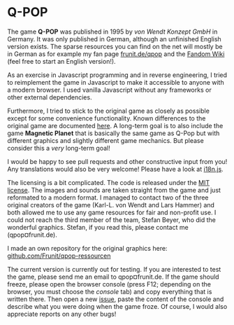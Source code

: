 Q-POP
=====

The game **Q-POP** was published in 1995 by *von Wendt Konzept GmbH* in Germany. It was only published in German, although an unfinished English version exists. The sparse resources you can find on the net will mostly be in German as for example my fan page [frunit.de/qpop](https://www.frunit.de/qpop) and the [Fandom Wiki](https://qpop.fandom.com/de) (feel free to start an English version!).

As an exercise in Javascript programming and in reverse engineering, I tried to reimplement the game in Javascript to make it accessible to anyone with a modern browser. I used vanilla Javascript without any frameworks or other external dependencies.

Furthermore, I tried to stick to the original game as closely as possible except for some convenience functionality. Known differences to the original game are documented [here](differences.md). A long-term goal is to also include the game **Magnetic Planet** that is basically the same game as Q-Pop but with different graphics and slightly different game mechanics. But please consider this a *very* long-term goal!

I would be happy to see pull requests and other constructive input from you! Any translations would also be very welcome! Please have a look at [i18n.js](i18n.js).

The licensing is a bit complicated. The code is released under the [MIT license](LICENSE_CODE). The images and sounds are taken straight from the game and just reformated to a modern format. I managed to contact two of the three original creators of the game (Karl-L. von Wendt and Lars Hammer) and both allowed me to use any game resources for fair and non-profit use. I could not reach the third member of the team, Stefan Beyer, who did the wonderful graphics. Stefan, if you read this, please contact me (qpop¤frunit.de).

I made an own repository for the original graphics here: [github.com/Frunit/qpop-ressourcen](https://github.com/Frunit/qpop-ressourcen)

The current version is currently out for testing. If you are interested to test the game, please send me an email to qpop¤frunit.de. If the game should freeze, please open the browser console (press F12; depending on the browser, you must choose the *console* tab) and copy everything that is written there. Then open a new [issue](https://github.com/Frunit/qpop.js/issues), paste the content of the console and describe what you were doing when the game froze. Of course, I would also appreciate reports on any other bugs!
